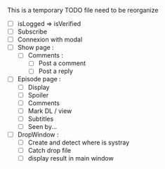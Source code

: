 This is a temporary TODO file need to be reorganize

- [ ] isLogged => isVerified
- [ ] Subscribe
- [ ] Connexion with modal
- [ ] Show page :
  - [ ] Comments :
    - [ ] Post a comment
    - [ ] Post a reply
- [ ] Episode page :
  - [ ] Display
  - [ ] Spoiler
  - [ ] Comments
  - [ ] Mark DL / view
  - [ ] Subtitles
  - [ ] Seen by...
- [ ] DropWindow :
  - [ ] Create and detect where is systray
  - [ ] Catch drop file
  - [ ] display result in main window
